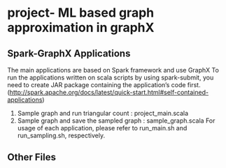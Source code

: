 # project- ML based graph approximation in graphX

## Spark-GraphX Applications
The main applications are based on Spark framework and use GraphX
To run the applications written on scala scripts by using spark-submit, you need to create JAR package containing the application’s code first.
(http://spark.apache.org/docs/latest/quick-start.html#self-contained-applications)

1. Sample graph and run triangular count : project_main.scala
2. Sample graph and save the sampled graph : sample_graph.scala
For usage of each application, please refer to run_main.sh and run_sampling.sh, respectively.

## Other Files


